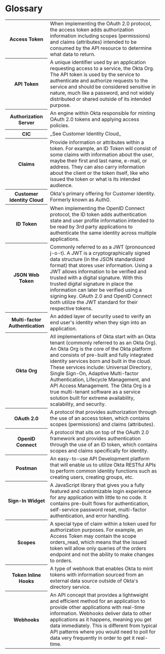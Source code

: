 # Glossary
<table>
<tr>
  <th>Access Token</th>
  <td>When implementing the OAuth 2.0 protocol, the access token adds authorization information including scopes (permissions) and claims (attributes) intended to be consumed by the API resource to determine what data to return.</td>
</tr>
<tr>
  <th>API Token</th>
  <td>A unique identifier used by an application requesting access to a service, the Okta Org. The API token is used by the service to authenticate and authorize requests to the service and should be considered sensitive in nature, much like a password, and not widely distributed or shared outside of its intended purpose.</td>
</tr>
<tr>
  <th>Authorization Server</th>
  <td>An engine within Okta responsible for minting OAuth 2.0 tokens and applying access policies.</td>
</tr>

<tr>
  <th>CIC</th>
  <td>_See Customer Identity Cloud_</td>
</tr>

<tr>
  <th>Claims</th>
  <td>Provide information or attributes within a token. For example, an ID Token will consist of some claims with information about the user, maybe their first and last name, e-mail, or address. They can also carry information about the client or the token itself, like who issued the token or what is its intended audience.</td>
</tr>

<tr>
  <th>Customer Identity Cloud</th>
  <td>Okta's primary offering for Customer Identity. Formerly known as Auth0.</td>
</tr>

<tr>
  <th>ID Token</th>
  <td>When implementing the OpenID Connect protocol, the ID token adds authentication state and user profile information intended to be read by 3rd party applications to authenticate the same identity across multiple applications.</td>
</tr>

<tr>
  <th>JSON Web Token</th>
  <td>Commonly referred to as a JWT (pronounced j-o-t). A JWT is a cryptographically signed data structure (in the JSON standardized format) that stores user information. Using a JWT allows information to be verified and trusted with a digital signature. With this trusted digital signature in place the information can later be verified using a signing key. OAuth 2.0 and OpenID Connect both utilize the JWT standard for their respective tokens.</td>
</tr>

<tr>
  <th>Multi-factor Authentication</th>
  <td>An added layer of security used to verify an end user's identity when they sign into an application.</td>
</tr>

<tr>
  <th>Okta Org</th>
  <td>All implementations of Okta start with an Okta tenant (commonly referred to as an Okta Org). An Okta Org is the core of the Okta platform and consists of pre-built and fully integrated identity services born and built in the cloud. These services include: Universal Directory, Single Sign-On, Adaptive Multi-factor Authentication, Lifecycle Management, and API Access Management. The Okta Org is a true multi-tenant software as a service solution built for extreme availability, scalability, and security.</td>
</tr>

<tr>
  <th>OAuth 2.0</th>
  <td>A protocol that provides authorization through the use of an access token, which contains scopes (permissions) and claims (attributes).</td>
</tr>

<tr>
  <th>OpenID Connect</th>
  <td>A protocol that sits on top of the OAuth 2.0 framework and provides authentication through the use of an ID token, which contains scopes and claims specifically for identity.</td>
</tr>

<tr>
  <th>Postman</th>
  <td>An easy-to-use API Development platform that will enable us to utilize Okta RESTful APIs to perform common identity functions such as creating users, creating groups, etc.</td>
</tr>

<tr>
  <th>Sign-In Widget</th>
  <td>A JavaScript library that gives you a fully featured and customizable login experience for any application with little to no code. It contains pre-built flows for authentication, self-service password reset, multi-factor authentication, and error handling.</td>
</tr>

<tr>
  <th>Scopes</th>
  <td>A special type of claim within a token used for authorization purposes. For example, an Access Token may contain the scope orders_read, which means that the issued token will allow only queries of the orders endpoint and not the ability to make changes to orders.</td>
</tr>

<tr>
  <th>Token Inline Hooks</th>
  <td>A type of webhook that enables Okta to mint tokens with information sourced from an external data source outside of Okta's directory service.</td>
</tr>

<tr>
  <th>Webhooks</th>
  <td>An API concept that provides a lightweight and efficient method for an application to provide other applications with real-time information. Webhooks deliver data to other applications as it happens, meaning you get data immediately. This is different from typical API patterns where you would need to poll for data very frequently in order to get it real-time.</td>
</tr>
</table>
